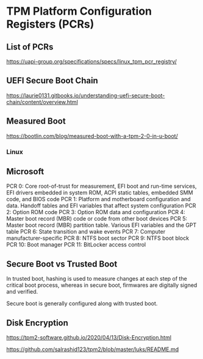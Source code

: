 # TPM Platform Configuration Registers (PCRs)

## List of PCRs

https://uapi-group.org/specifications/specs/linux_tpm_pcr_registry/

## UEFI Secure Boot Chain

https://laurie0131.gitbooks.io/understanding-uefi-secure-boot-chain/content/overview.html

## Measured Boot

https://bootlin.com/blog/measured-boot-with-a-tpm-2-0-in-u-boot/


### Linux

## Microsoft

PCR 0: Core root-of-trust for measurement, EFI boot and run-time services, EFI drivers embedded in system ROM, ACPI static tables, embedded SMM code, and BIOS code
PCR 1: Platform and motherboard configuration and data. Handoff tables and EFI variables that affect system configuration
PCR 2: Option ROM code
PCR 3: Option ROM data and configuration
PCR 4: Master boot record (MBR) code or code from other boot devices
PCR 5: Master boot record (MBR) partition table. Various EFI variables and the GPT table
PCR 6: State transition and wake events
PCR 7: Computer manufacturer-specific
PCR 8: NTFS boot sector
PCR 9: NTFS boot block
PCR 10: Boot manager
PCR 11: BitLocker access control

## Secure Boot vs Trusted Boot

In trusted boot, hashing is used to measure changes at each step of the critical
boot process, whereas in secure boot, firmwares are digitally signed and verified. 

Secure boot is generally configured along with trusted boot.

## Disk Encryption

https://tpm2-software.github.io/2020/04/13/Disk-Encryption.html

https://github.com/salrashid123/tpm2/blob/master/luks/README.md